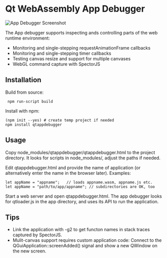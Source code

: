 Qt WebAssembly App Debugger
===========================

![App Debugger Screenshot](https://user-images.githubusercontent.com/296277/69805433-e9bc4e00-11e0-11ea-8a04-bc6834e05870.png)

The App debugger supports inspecting ands controlling parts of the web runtime environment:
 * Monitoring and single-stepping requestAnimationFrame callbacks
 * Monitoring and single-stepping timer callbacks
 * Testing canvas resize and support for multiple canvases
 * WebGL command capture with SpectorJS

Installation
------------
Build from source:

     npm run-script build

Install with npm:
    
    (npm init --yes) # create temp project if needed
    npm install qtappdebugger

Usage
-----
Copy node_modules/qtappdebugger/qtappdebugger.html to the project directory. It looks for
scripts in node_modules/, adjust the paths if needed.

Edit qtappdebugger.html and provide the name of application (or alternatively
enter the name in the browser later). Examples:

    let appName = "appname";   // loads appname.wasm, appname.js etc.
    let appName = "path/to/app/appname"; // subdirectories are OK, too

Start a web server and open qtappdebugger.html. The app debugger looks for qtloader.js
in the app directory, and uses its API to run the application.

Tips
----
* Link the application with -g2 to get functon names in stack traces captured by SpectorJS.
* Mulit-canvas support requires custom application code: Connect to the QGuiApplication::screenAdded()
  signal and show a new QWindow on the new screen.
